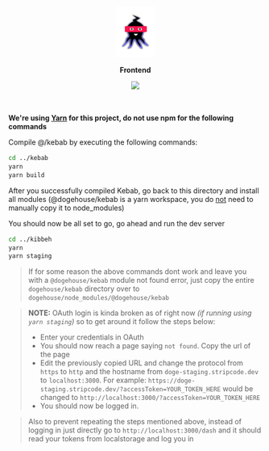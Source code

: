 <p align="center">
    <img height=100 src="https://github.com/House-of-IoT/HOI-WebClient/blob/master/Frontend/src/Img/bot.png"/>
</p>

<p align="center">
    <strong>Frontend</strong>
</p>

<p align="center">
    <img src="https://img.shields.io/github/contributors/Collaborative-IoT/Web-Frontend"/>
</p>
<br/>

**We're using [Yarn](https://yarnpkg.com/) for this project, do not use npm for the following commands**

Compile @/kebab by executing the following commands:

```bash
cd ../kebab
yarn
yarn build
```

After you successfully compiled Kebab, go back to this directory and install all modules (@dogehouse/kebab is a yarn workspace, you do <u>not</u> need to manually copy it to node_modules)

You should now be all set to go, go ahead and run the dev server

```bash
cd ../kibbeh
yarn
yarn staging
```

> If for some reason the above commands dont work and leave you with a `@dogehouse/kebab` module not found error, just copy the entire `dogehouse/kebab` directory over to `dogehouse/node_modules/@dogehouse/kebab`

> **NOTE:** OAuth login is kinda broken as of right now *(if running using `yarn staging`)* so to get around it follow the steps below:
> - Enter your credentials in OAuth
> - You should now reach a page saying `not found`. Copy the url of the page
> - Edit the previously copied URL and change the protocol from `https` to `http` and the hostname from `doge-staging.stripcode.dev` to `localhost:3000`. For example: `https://doge-staging.stripcode.dev/?accessToken=YOUR_TOKEN_HERE` would be changed to  `http://localhost:3000/?accessToken=YOUR_TOKEN_HERE`
> - You should now be logged in.  

> Also to prevent repeating the steps mentioned above, instead of logging in just directly go to `http://localhost:3000/dash` and it should read your tokens from localstorage and log you in
